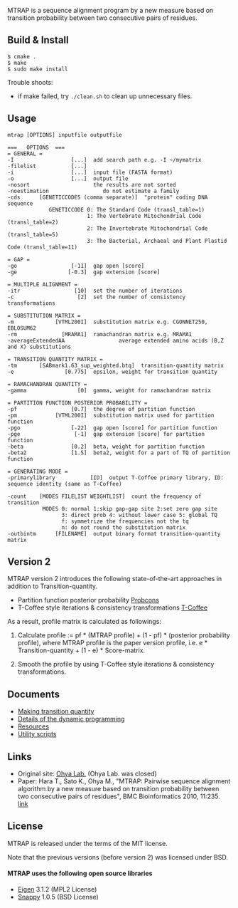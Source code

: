 MTRAP is a sequence alignment program by a new measure based on transition
probability between two consecutive pairs of residues.

## Build & Install

  ```
  $ cmake .
  $ make
  $ sudo make install
  ```

Trouble shoots:
* if make failed, try `./clean.sh` to clean up unnecessary files.

## Usage

```
mtrap [OPTIONS] inputfile outputfile

===   OPTIONS  ===
= GENERAL =
-I                  [...]  add search path e.g. -I ~/mymatrix
-filelist           [...]
-i                  [...]  input file (FASTA format)
-o                  [...]  output file
-nosort                    the results are not sorted
-noestimation                 do not estimate a family
-cds      [GENETICCODES (comma separate)]  "protein" coding DNA sequence
             GENETICCODE 0: The Standard Code (transl_table=1)
                         1: The Vertebrate Mitochondrial Code (transl_table=2)
                         2: The Invertebrate Mitochondrial Code (transl_table=5)
                         3: The Bacterial, Archaeal and Plant Plastid Code (transl_table=11)

= GAP =
-go                 [-11]  gap open [score]
-ge                [-0.3]  gap extension [score]

= MULTIPLE ALIGNMENT =
-itr                 [10]  set the number of iterations
-c                    [2]  set the number of consistency transformations

= SUBSTITUTION MATRIX =
-m             [VTML200I]  substitution matrix e.g. CGONNET250, EBLOSUM62
-rm              [MRAMA1]  ramachandran matrix e.g. MRAMA1
-averageExtendedAA                 average extended amino acids (B,Z and X) substitutions

= TRANSITION QUANTITY MATRIX =
-tm       [SABmark1.63_sup_weighted.btq]  transition-quantity matrix
-e                [0.775]  epsilon, weight for transition quantity

= RAMACHANDRAN QUANTITY =
-gamma                [0]  gamma, weight for ramachandran matrix

= PARTITION FUNCTION POSTERIOR PROBABILITY =
-pf                 [0.7]  the degree of partition function
-pm            [VTML200I]  substitution matrix used for partition function
-pgo                [-22]  gap open [score] for partition function
-pge                 [-1]  gap extension [score] for partition function
-beta               [0.2]  beta, weight for partition function
-beta2              [1.5]  beta2, weight for a part of TQ of partition function

= GENERATING MODE =
-primarylibrary           [ID]  output T-Coffee primary library, ID: sequence identity (same as T-Coffee)

-count    [MODES FILELIST WEIGHTLIST]  count the frequency of transition
           MODES 0: normal 1:skip gap-gap site 2:set zero gap site
                 3: direct prob 4: without lower case 5: global TQ
                 f: symmetrize the frequencies not the tq
                 n: do not round the substitution matrix
-outbintm      [FILENAME]  output binary format transition-quantity matrix
```

## Version 2
MTRAP version 2 introduces the following state-of-the-art approaches in addition to Transition-quantity.

* Partition function posterior probability [Probcons](http://probcons.stanford.edu/)
* T-Coffee style iterations & consistency transformations [T-Coffee](http://www.tcoffee.org/Projects/tcoffee/)

As a result, profile matrix is calculated as followings:
1. Calculate profile := pf * (MTRAP profile) + (1 - pf) * (posterior probability profile),
  where MTRAP profile is the paper version profile, i.e. e * Transition-quantity + (1 - e) * Score-matrix.

2. Smooth the profile by using T-Coffee style iterations & consistency transformations.

## Documents
* [Making transition quantity](./doc/make_transition_quantity.md)
* [Details of the dynamic programming](./doc/proof.md)
* [Resources](./doc/resource.md)
* [Utility scripts](./doc/utils.md)

## Links
* Original site: [Ohya Lab.](http://www.rs.noda.tus.ac.jp/~ohya-m/) (Ohya Lab. was closed)
* Paper: Hara T., Sato K., Ohya M., "MTRAP: Pairwise sequence alignment algorithm by a new measure based on transition probability between two consecutive pairs of residues", BMC Bioinformatics 2010, 11:235. [link](https://bmcbioinformatics.biomedcentral.com/articles/10.1186/1471-2105-11-235)

## License
MTRAP is released under the terms of the MIT license.

Note that the previous versions (before version 2) was licensed under BSD.

#### MTRAP uses the following open source libraries
* [Eigen](https://eigen.tuxfamily.org/) 3.1.2 (MPL2 License)
* [Snappy](https://github.com/google/snappy) 1.0.5 (BSD License)
